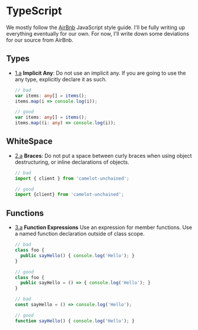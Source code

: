 # TypeScript

We mostly follow the [AirBnb](https://github.com/airbnb/javascript) JavaScript style guide.  I'll be fully writing up everything eventually for our own.  For now, I'll write down some deviations for our source from AirBnb.

## Types
  
- [1.a](types-implicit-any) **Implicit Any**: Do not use an implicit any.  If you are going to use the any type, explicitly declare it as such.
  ```ts
  // bad
  var items: any[] = items();
  items.map(i => console.log(i));

  // good
  var items: any[] = items();
  items.map((i: any) => console.log(i));
  ```

## WhiteSpace
- [2.a](whitespace-braces) **Braces**: Do not put a space between curly braces when using object destructuring, or inline declarations of objects.

    ```ts
    // bad
    import { client } from 'camelot-unchained';

    // good
    import {client} from 'camelot-unchained';
    ```

## Functions
- [3.a](functions-expressions) **Function Expressions** Use an expression for member functions. Use a named function declaration outside of class scope.

    ```ts
    // bad
    class foo {
      public sayHello() { console.log('Hello'); }
    }

    // good
    class foo {
      public sayHello = () => { console.log('Hello'); }
    }

    // bad
    const sayHello = () => console.log('Hello');

    // good
    function sayHello() { console.log('Hello'); }
    ```
